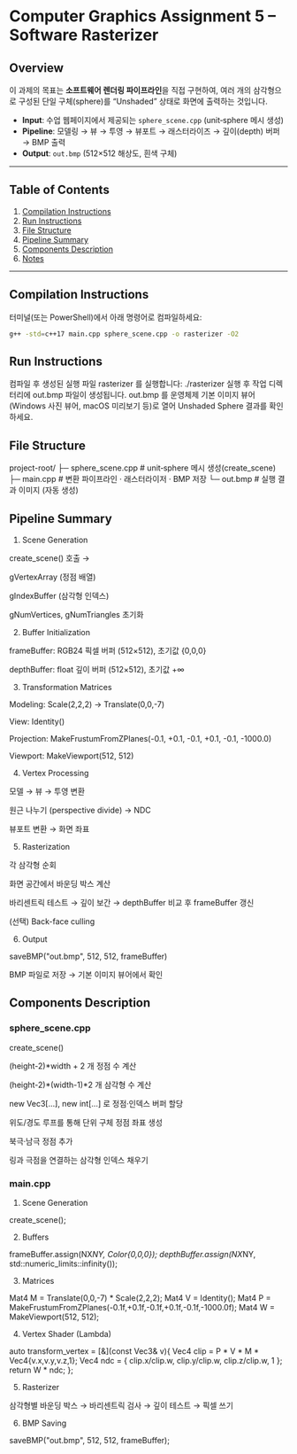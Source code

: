 # Computer Graphics Assignment 5 – Software Rasterizer

## Overview

이 과제의 목표는 **소프트웨어 렌더링 파이프라인**을 직접 구현하여, 여러 개의 삼각형으로 구성된 단일 구체(sphere)를 “Unshaded” 상태로 화면에 출력하는 것입니다.  
- **Input**: 수업 웹페이지에서 제공되는 `sphere_scene.cpp` (unit‐sphere 메시 생성)  
- **Pipeline**: 모델링 → 뷰 → 투영 → 뷰포트 → 래스터라이즈 → 깊이(depth) 버퍼 → BMP 출력  
- **Output**: `out.bmp` (512×512 해상도, 흰색 구체)

---

## Table of Contents

1. [Compilation Instructions](#compilation-instructions)  
2. [Run Instructions](#run-instructions)  
3. [File Structure](#file-structure)  
4. [Pipeline Summary](#pipeline-summary)  
5. [Components Description](#components-description)  
6. [Notes](#notes)  

---

## Compilation Instructions

터미널(또는 PowerShell)에서 아래 명령어로 컴파일하세요:

```bash
g++ -std=c++17 main.cpp sphere_scene.cpp -o rasterizer -O2
```

## Run Instructions

컴파일 후 생성된 실행 파일 rasterizer 를 실행합니다:
./rasterizer
실행 후 작업 디렉터리에 out.bmp 파일이 생성됩니다.
out.bmp 를 운영체제 기본 이미지 뷰어(Windows 사진 뷰어, macOS 미리보기 등)로 열어 Unshaded Sphere 결과를 확인하세요.

## File Structure

project-root/
├─ sphere_scene.cpp   # unit‐sphere 메시 생성(create_scene)
├─ main.cpp           # 변환 파이프라인 · 래스터라이저 · BMP 저장
└─ out.bmp            # 실행 결과 이미지 (자동 생성)

## Pipeline Summary

1. Scene Generation

create_scene() 호출 →

gVertexArray (정점 배열)

gIndexBuffer (삼각형 인덱스)

gNumVertices, gNumTriangles 초기화

2. Buffer Initialization

frameBuffer: RGB24 픽셀 버퍼 (512×512), 초기값 {0,0,0}

depthBuffer: float 깊이 버퍼 (512×512), 초기값 +∞

3. Transformation Matrices

Modeling: Scale(2,2,2) → Translate(0,0,-7)

View: Identity()

Projection: MakeFrustumFromZPlanes(-0.1, +0.1, -0.1, +0.1, -0.1, -1000.0)

Viewport: MakeViewport(512, 512)

4. Vertex Processing

모델 → 뷰 → 투영 변환

원근 나누기 (perspective divide) → NDC

뷰포트 변환 → 화면 좌표

5. Rasterization

각 삼각형 순회

화면 공간에서 바운딩 박스 계산

바리센트릭 테스트 → 깊이 보간 → depthBuffer 비교 후 frameBuffer 갱신

(선택) Back-face culling

6. Output

saveBMP("out.bmp", 512, 512, frameBuffer)

BMP 파일로 저장 → 기본 이미지 뷰어에서 확인

## Components Description

### sphere_scene.cpp
create_scene()

(height-2)*width + 2 개 정점 수 계산

(height-2)*(width-1)*2 개 삼각형 수 계산

new Vec3[...], new int[...] 로 정점·인덱스 버퍼 할당

위도/경도 루프를 통해 단위 구체 정점 좌표 생성

북극·남극 정점 추가

링과 극점을 연결하는 삼각형 인덱스 채우기

### main.cpp

1. Scene Generation

create_scene();

2. Buffers

frameBuffer.assign(NX*NY, Color{0,0,0});
depthBuffer.assign(NX*NY, std::numeric_limits<float>::infinity());

3. Matrices

Mat4 M = Translate(0,0,-7) * Scale(2,2,2);
Mat4 V = Identity();
Mat4 P = MakeFrustumFromZPlanes(-0.1f,+0.1f,-0.1f,+0.1f,-0.1f,-1000.0f);
Mat4 W = MakeViewport(512, 512);

4. Vertex Shader (Lambda)

auto transform_vertex = [&](const Vec3& v){
  Vec4 clip = P * V * M * Vec4{v.x,v.y,v.z,1};
  Vec4 ndc  = { clip.x/clip.w, clip.y/clip.w, clip.z/clip.w, 1 };
  return W * ndc;
};


5. Rasterizer

삼각형별 바운딩 박스 → 바리센트릭 검사 → 깊이 테스트 → 픽셀 쓰기

6. BMP Saving

saveBMP("out.bmp", 512, 512, frameBuffer);
